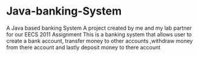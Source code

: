 # Java-banking-System
A Java based banking System
A project created by me and my lab partner for our EECS 2011 Assignment
This is a banking system that allows user to create a bank account, transfer money to other accounts ,withdraw money from there account and lastly deposit money to there account
